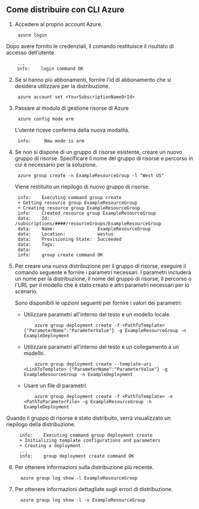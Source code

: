 ## <a name="how-to-deploy-with-azure-cli"></a>Come distribuire con CLI Azure

1. Accedere al proprio account Azure.

        azure login

  Dopo avere fornito le credenziali, il comando restituisce il risultato di accesso dell'utente.

        ...
        info:    login command OK

2. Se si hanno più abbonamenti, fornire l'id di abbonamento che si desidera utilizzare per la distribuzione.

        azure account set <YourSubscriptionNameOrId>

3. Passare al modulo di gestione risorse di Azure

        azure config mode arm

   L'utente riceve conferma della nuova modalità.

        info:     New mode is arm

4. Se non si dispone di un gruppo di risorse esistente, creare un nuovo gruppo di risorse. Specificare il nome del gruppo di risorse e percorso in cui è necessario per la soluzione.

        azure group create -n ExampleResourceGroup -l "West US"

   Viene restituito un riepilogo di nuovo gruppo di risorse.

        info:    Executing command group create
        + Getting resource group ExampleResourceGroup
        + Creating resource group ExampleResourceGroup
        info:    Created resource group ExampleResourceGroup
        data:    Id:                  /subscriptions/####/resourceGroups/ExampleResourceGroup
        data:    Name:                ExampleResourceGroup
        data:    Location:            westus
        data:    Provisioning State:  Succeeded
        data:    Tags:
        data:
        info:    group create command OK

5. Per creare una nuova distribuzione per il gruppo di risorse, eseguire il comando seguente e fornire i parametri necessari. I parametri includerà un nome per la distribuzione, il nome del gruppo di risorse, il percorso o l'URL per il modello che è stato creato e altri parametri necessari per lo scenario.

   Sono disponibili le opzioni seguenti per fornire i valori dei parametri:

   - Utilizzare parametri all'interno del testo e un modello locale.

             azure group deployment create -f <PathToTemplate> {"ParameterName":"ParameterValue"} -g ExampleResourceGroup -n ExampleDeployment

   - Utilizzare parametri all'interno del testo e un collegamento a un modello.

             azure group deployment create --template-uri <LinkToTemplate> {"ParameterName":"ParameterValue"} -g ExampleResourceGroup -n ExampleDeployment

   - Usare un file di parametri.

             azure group deployment create -f <PathToTemplate> -e <PathToParameterFile> -g ExampleResourceGroup -n ExampleDeployment

  Quando il gruppo di risorse è stato distribuito, verrà visualizzato un riepilogo della distribuzione.

         info:    Executing command group deployment create
         + Initializing template configurations and parameters
         + Creating a deployment
         ...
         info:    group deployment create command OK


6. Per ottenere informazioni sulla distribuzione più recente.

         azure group log show -l ExampleResourceGroup

7. Per ottenere informazioni dettagliate sugli errori di distribuzione.

         azure group log show -l -v ExampleResourceGroup

